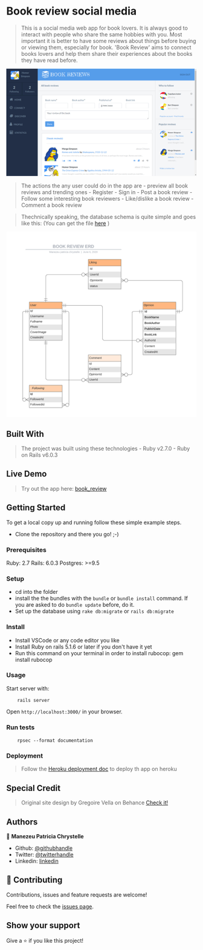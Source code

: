 
# Book review social media

> This is a social media web app for book lovers. It is always good to interact with people who share the same hobbies with you. Most important it is better to have some reviews about things before buying or viewing them, especially for book. 'Book Review' aims to connect books lovers and help them share their experiences about the books they have read before.

![screenshot](./app_screenshot.png)

> The actions the any user could do in the app are
    - preview all book reviews and trending ones
    - Register
    - Sign in
    - Post a book review
    - Follow some interesting book reviewers
    - Like/dislike a book review
    - Comment a book review

> Thechnically speaking, the database schema is quite simple and goes like this: (You can get the file [here](https://github.com/patriciachrysy/rails-capstone-project/tree/feature/docs) )

![screenshot](./docs/book_review_erd.png)

## Built With

> The project was built using these technologies
    - Ruby v2.7.0
    - Ruby on Rails v6.0.3

## Live Demo


> Try out the app here: [book_review]()


## Getting Started

To get a local copy up and running follow these simple example steps.

- Clone the repository and there you go! ;-)

### Prerequisites

Ruby: 2.7
Rails: 6.0.3
Postgres: >=9.5

### Setup

- cd into the folder
- install the the bundles with the `bundle` or `bundle install` command. If you are asked to do `bundle update` before, do it.
- Set up the database using `rake db:migrate` or `rails db:migrate`

### Install

- Install VSCode or any code editor you like
- Install Ruby on rails 5.1.6 or later if you don't have it yet
- Run this command on your terminal in order to install rubocop: gem install rubocop 




### Usage

Start server with:

```
    rails server
```

Open `http://localhost:3000/` in your browser.

### Run tests

```
    rpsec --format documentation
```

### Deployment

> Follow the [Heroku deployment doc](https://devcenter.heroku.com/articles/getting-started-with-rails5) to deploy th app on heroku

## Special Credit

> Original site design by Gregoire Vella on Behance [Check it!](https://www.behance.net/gallery/14286087/Twitter-Redesign-of-UI-details)

## Authors


👤 **Manezeu Patricia Chrystelle**
- Github: [@githubhandle](https://github.com/patriciachrysy)
- Twitter: [@twitterhandle](https://twitter.com/ManezeuP)
- Linkedin: [linkedin](https://www.linkedin.com/in/manezeu-patricia-chrystelle-095072118/)


## 🤝 Contributing

Contributions, issues and feature requests are welcome!

Feel free to check the [issues page](https://github.com/patriciachrysy/rails-capstone-project/issues).

## Show your support

Give a ⭐️ if you like this project!

